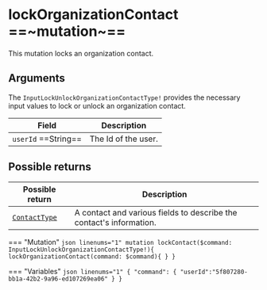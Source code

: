 # lockOrganizationContact ==~mutation~==

This mutation locks an organization contact.

## Arguments

The `InputLockUnlockOrganizationContactType!` provides the necessary input values to lock or unlock an organization contact.

| Field                                                                                 | Description                                             |
|---------------------------------------------------------------------------------------|---------------------------------------------------------|
| `userId` ==String==                                                                 | The Id of the user.                                     |

## Possible returns

| Possible return                                          	| Description                                                       	|
|---------------------------------------------------------	|--------------------------------------------------------------------	|
| [`ContactType`](../Objects/ContactType.md)                | A contact and various fields to describe the contact's information.  	|


=== "Mutation"
    ```json linenums="1"
    mutation lockContact($command: InputLockUnlockOrganizationContactType!){
      lockOrganizationContact(command: $command){
      }
    }
    ```

=== "Variables"
    ```json linenums="1"
    {
      "command": {
        "userId":"5f807280-bb1a-42b2-9a96-ed107269ea06"
      }
    }
    ```
